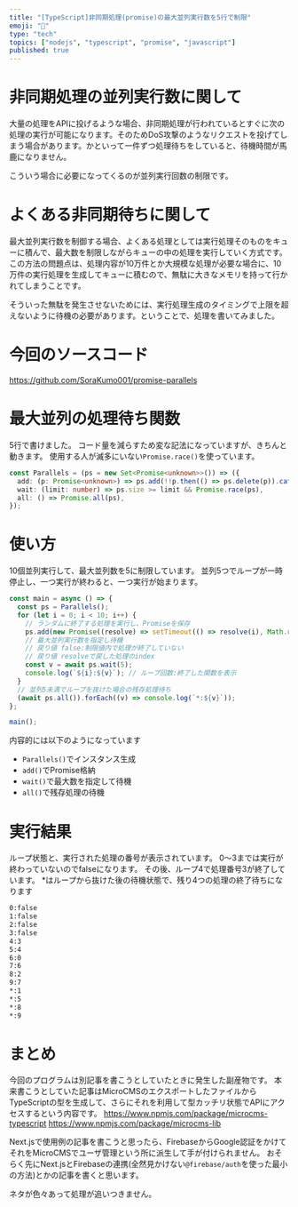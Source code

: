 ```yaml
---
title: "[TypeScript]非同期処理(promise)の最大並列実行数を5行で制限"
emoji: "🐥"
type: "tech"
topics: ["nodejs", "typescript", "promise", "javascript"]
published: true
---
```


# 非同期処理の並列実行数に関して

大量の処理をAPIに投げるような場合、非同期処理が行われているとすぐに次の処理の実行が可能になります。そのためDoS攻撃のようなリクエストを投げてしまう場合があります。かといって一件ずつ処理待ちをしていると、待機時間が馬鹿になりません。

こういう場合に必要になってくるのが並列実行回数の制限です。

# よくある非同期待ちに関して

最大並列実行数を制御する場合、よくある処理としては実行処理そのものをキューに積んで、最大数を制限しながらキューの中の処理を実行していく方式です。この方法の問題点は、処理内容が10万件とか大規模な処理が必要な場合に、10万件の実行処理を生成してキューに積むので、無駄に大きなメモリを持って行かれてしまうことです。

そういった無駄を発生させないためには、実行処理生成のタイミングで上限を超えないように待機の必要があります。ということで、処理を書いてみました。

# 今回のソースコード

<https://github.com/SoraKumo001/promise-parallels>

# 最大並列の処理待ち関数

5行で書けました。
コード量を減らすため変な記法になっていますが、きちんと動きます。
使用する人が滅多にいない`Promise.race()`を使っています。

```ts
const Parallels = (ps = new Set<Promise<unknown>>()) => ({
  add: (p: Promise<unknown>) => ps.add(!!p.then(() => ps.delete(p)).catch(() => ps.delete(p)) && p),
  wait: (limit: number) => ps.size >= limit && Promise.race(ps),
  all: () => Promise.all(ps),
});
```

# 使い方

10個並列実行して、最大並列数を5に制限しています。
並列5つでループが一時停止し、一つ実行が終わると、一つ実行が始まります。

```ts
const main = async () => {
  const ps = Parallels();
  for (let i = 0; i < 10; i++) {
    // ランダムに終了する処理を実行し、Promiseを保存
    ps.add(new Promise((resolve) => setTimeout(() => resolve(i), Math.random() * 100)));
    // 最大並列実行数を指定し待機
    // 戻り値 false:制限値内で処理が終了していない
    // 戻り値 resolveで戻した処理のindex
    const v = await ps.wait(5);
    console.log(`${i}:${v}`); // ループ回数:終了した関数を表示
  }
  // 並列5未満でループを抜けた場合の残存処理待ち
  (await ps.all()).forEach((v) => console.log(`*:${v}`));
};

main();
```

内容的には以下のようになっています

- `Parallels()`でインスタンス生成
- `add()`でPromise格納
- `wait()`で最大数を指定して待機
- `all()`で残存処理の待機

# 実行結果

ループ状態と、実行された処理の番号が表示されています。
0～3までは実行が終わっていないのでfalseになります。
その後、ループ4で処理番号3が終了しています。
*はループから抜けた後の待機状態で、残り4つの処理の終了待ちになります

```sh
0:false
1:false
2:false
3:false
4:3
5:4
6:0
7:6
8:2
9:7
*:1
*:5
*:8
*:9
```

# まとめ

今回のプログラムは別記事を書こうとしていたときに発生した副産物です。
本来書こうとしていた記事はMicroCMSのエクスポートしたファイルからTypeScriptの型を生成して、さらにそれを利用して型カッチリ状態でAPIにアクセスするという内容です。
<https://www.npmjs.com/package/microcms-typescript>
<https://www.npmjs.com/package/microcms-lib>

Next.jsで使用例の記事を書こうと思ったら、FirebaseからGoogle認証をかけてそれをMicroCMSでユーザ管理という所に派生して手が付けられません。
おそらく先にNext.jsとFirebaseの連携(全然見かけない`@firebase/auth`を使った最小の方法)とかの記事を書くと思います。

ネタが色々あって処理が追いつきません。
